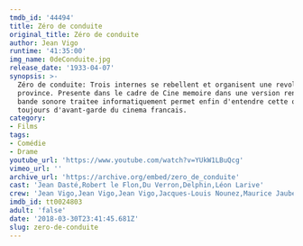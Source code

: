 ```yaml
---
tmdb_id: '44494'
title: Zéro de conduite
original_title: Zéro de conduite
author: Jean Vigo
runtime: '41:35:00'
img_name: 0deConduite.jpg
release_date: '1933-04-07'
synopsis: >-
  Zéro de conduite: Trois internes se rebellent et organisent une revolte dans un college de
  province. Presente dans le cadre de Cine memoire dans une version renovee, la
  bande sonore traitee informatiquement permet enfin d'entendre cette oeuvre
  toujours d'avant-garde du cinema francais.
category:
- Films
tags: 
- Comédie
- Drame
youtube_url: 'https://www.youtube.com/watch?v=YUkW1LBuQcg'
vimeo_url: ''
archive_url: 'https://archive.org/embed/zero_de_conduite'
cast: 'Jean Dasté,Robert le Flon,Du Verron,Delphin,Léon Larive'
crew: 'Jean Vigo,Jean Vigo,Jean Vigo,Jacques-Louis Nounez,Maurice Jaubert'
imdb_id: tt0024803
adult: 'false'
date: '2018-03-30T23:41:45.681Z'
slug: zero-de-conduite
---
```

